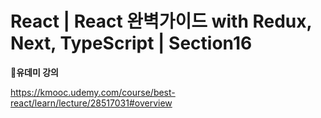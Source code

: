 # React | React 완벽가이드 with Redux, Next, TypeScript | Section16

**📌유데미 강의**

https://kmooc.udemy.com/course/best-react/learn/lecture/28517031#overview
